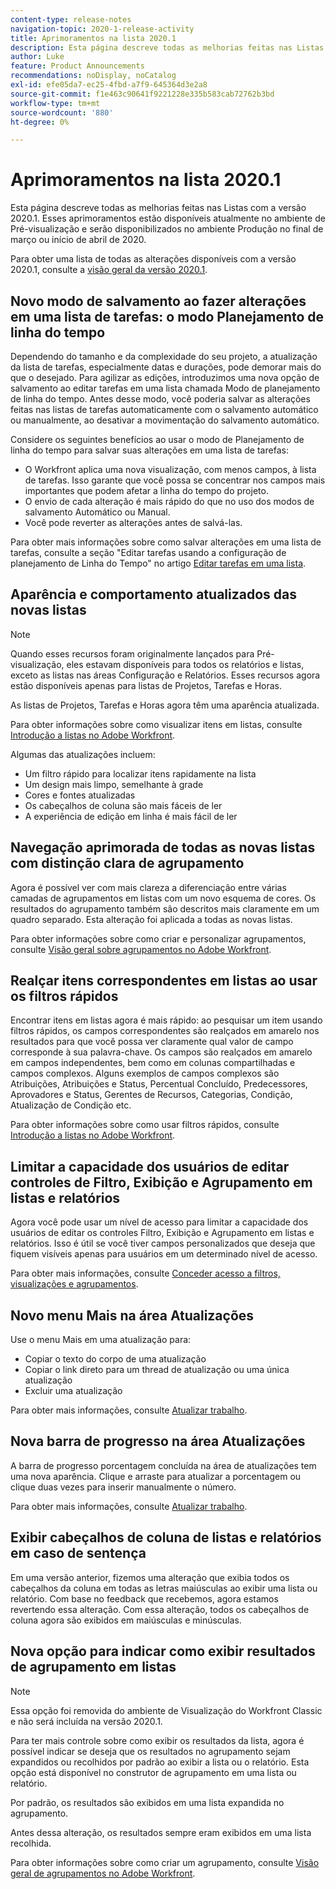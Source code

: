 ```yaml
---
content-type: release-notes
navigation-topic: 2020-1-release-activity
title: Aprimoramentos na lista 2020.1
description: Esta página descreve todas as melhorias feitas nas Listas com a versão 2020.1. Esses aprimoramentos estão disponíveis atualmente no ambiente de Pré-visualização e serão disponibilizados no ambiente Produção no final de março ou início de abril de 2020.
author: Luke
feature: Product Announcements
recommendations: noDisplay, noCatalog
exl-id: efe05da7-ec25-4fbd-a7f9-645364d3e2a8
source-git-commit: f1e463c90641f9221228e335b583cab72762b3bd
workflow-type: tm+mt
source-wordcount: '880'
ht-degree: 0%

---
```


# Aprimoramentos na lista 2020.1

Esta página descreve todas as melhorias feitas nas Listas com a versão 2020.1. Esses aprimoramentos estão disponíveis atualmente no ambiente de Pré-visualização e serão disponibilizados no ambiente Produção no final de março ou início de abril de 2020.

Para obter uma lista de todas as alterações disponíveis com a versão 2020.1, consulte a [visão geral da versão 2020.1](../../../product-announcements/product-releases/2020.1-release-activity/2020-1-release-overview.md).

## Novo modo de salvamento ao fazer alterações em uma lista de tarefas: o modo Planejamento de linha do tempo

Dependendo do tamanho e da complexidade do seu projeto, a atualização da lista de tarefas, especialmente datas e durações, pode demorar mais do que o desejado. Para agilizar as edições, introduzimos uma nova opção de salvamento ao editar tarefas em uma lista chamada Modo de planejamento de linha do tempo. Antes desse modo, você poderia salvar as alterações feitas nas listas de tarefas automaticamente com o salvamento automático ou manualmente, ao desativar a movimentação do salvamento automático.

Considere os seguintes benefícios ao usar o modo de Planejamento de linha do tempo para salvar suas alterações em uma lista de tarefas:

* O Workfront aplica uma nova visualização, com menos campos, à lista de tarefas. Isso garante que você possa se concentrar nos campos mais importantes que podem afetar a linha do tempo do projeto.
* O envio de cada alteração é mais rápido do que no uso dos modos de salvamento Automático ou Manual.
* Você pode reverter as alterações antes de salvá-las.

Para obter mais informações sobre como salvar alterações em uma lista de tarefas, consulte a seção &quot;Editar tarefas usando a configuração de planejamento de Linha do Tempo&quot; no artigo [Editar tarefas em uma lista](../../../manage-work/tasks/manage-tasks/edit-tasks-in-a-list.md).

## Aparência e comportamento atualizados das novas listas

>[!NOTE]
>
>Quando esses recursos foram originalmente lançados para Pré-visualização, eles estavam disponíveis para todos os relatórios e listas, exceto as listas nas áreas Configuração e Relatórios. Esses recursos agora estão disponíveis apenas para listas de Projetos, Tarefas e Horas.

As listas de Projetos, Tarefas e Horas agora têm uma aparência atualizada.

Para obter informações sobre como visualizar itens em listas, consulte [Introdução a listas no Adobe Workfront](../../../workfront-basics/navigate-workfront/use-lists/view-items-in-a-list.md).

Algumas das atualizações incluem:

* Um filtro rápido para localizar itens rapidamente na lista
* Um design mais limpo, semelhante à grade
* Cores e fontes atualizadas
* Os cabeçalhos de coluna são mais fáceis de ler
* A experiência de edição em linha é mais fácil de ler

## Navegação aprimorada de todas as novas listas com distinção clara de agrupamento

Agora é possível ver com mais clareza a diferenciação entre várias camadas de agrupamentos em listas com um novo esquema de cores. Os resultados do agrupamento também são descritos mais claramente em um quadro separado. Esta alteração foi aplicada a todas as novas listas.

Para obter informações sobre como criar e personalizar agrupamentos, consulte [Visão geral sobre agrupamentos no Adobe Workfront](../../../reports-and-dashboards/reports/reporting-elements/groupings-overview.md).

## Realçar itens correspondentes em listas ao usar os filtros rápidos

Encontrar itens em listas agora é mais rápido: ao pesquisar um item usando filtros rápidos, os campos correspondentes são realçados em amarelo nos resultados para que você possa ver claramente qual valor de campo corresponde à sua palavra-chave. Os campos são realçados em amarelo em campos independentes, bem como em colunas compartilhadas e campos complexos. Alguns exemplos de campos complexos são Atribuições, Atribuições e Status, Percentual Concluído, Predecessores, Aprovadores e Status, Gerentes de Recursos, Categorias, Condição, Atualização de Condição etc.

Para obter informações sobre como usar filtros rápidos, consulte [Introdução a listas no Adobe Workfront](../../../workfront-basics/navigate-workfront/use-lists/view-items-in-a-list.md).

## Limitar a capacidade dos usuários de editar controles de Filtro, Exibição e Agrupamento em listas e relatórios

Agora você pode usar um nível de acesso para limitar a capacidade dos usuários de editar os controles Filtro, Exibição e Agrupamento em listas e relatórios. Isso é útil se você tiver campos personalizados que deseja que fiquem visíveis apenas para usuários em um determinado nível de acesso.

Para obter mais informações, consulte [Conceder acesso a filtros, visualizações e agrupamentos](../../../administration-and-setup/add-users/configure-and-grant-access/grant-access-fvg.md).

## Novo menu Mais na área Atualizações

Use o menu Mais em uma atualização para:

* Copiar o texto do corpo de uma atualização
* Copiar o link direto para um thread de atualização ou uma única atualização
* Excluir uma atualização

Para obter mais informações, consulte [Atualizar trabalho](../../../workfront-basics/updating-work-items-and-viewing-updates/update-work.md).

## Nova barra de progresso na área Atualizações

A barra de progresso porcentagem concluída na área de atualizações tem uma nova aparência. Clique e arraste para atualizar a porcentagem ou clique duas vezes para inserir manualmente o número.

Para obter mais informações, consulte [Atualizar trabalho](../../../workfront-basics/updating-work-items-and-viewing-updates/update-work.md).

## Exibir cabeçalhos de coluna de listas e relatórios em caso de sentença

Em uma versão anterior, fizemos uma alteração que exibia todos os cabeçalhos da coluna em todas as letras maiúsculas ao exibir uma lista ou relatório. Com base no feedback que recebemos, agora estamos revertendo essa alteração. Com essa alteração, todos os cabeçalhos de coluna agora são exibidos em maiúsculas e minúsculas.

## Nova opção para indicar como exibir resultados de agrupamento em listas

>[!NOTE]
>
>Essa opção foi removida do ambiente de Visualização do Workfront Classic e não será incluída na versão 2020.1.

Para ter mais controle sobre como exibir os resultados da lista, agora é possível indicar se deseja que os resultados no agrupamento sejam expandidos ou recolhidos por padrão ao exibir a lista ou o relatório. Esta opção está disponível no construtor de agrupamento em uma lista ou relatório.

Por padrão, os resultados são exibidos em uma lista expandida no agrupamento.

Antes dessa alteração, os resultados sempre eram exibidos em uma lista recolhida.

Para obter informações sobre como criar um agrupamento, consulte [Visão geral de agrupamentos no Adobe Workfront](../../../reports-and-dashboards/reports/reporting-elements/groupings-overview.md).
